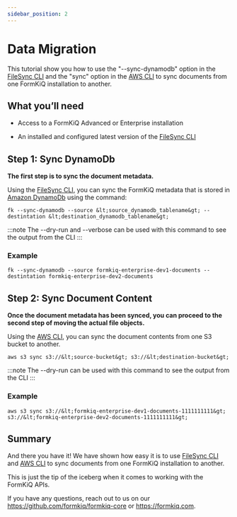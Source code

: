 ```yaml
---
sidebar_position: 2
---
```


# Data Migration

This tutorial show you how to use the "--sync-dynamodb" option in the [FileSync CLI](/docs/add-on-modules/modules/filesync-cli) and the "sync" option in the [AWS CLI](https://aws.amazon.com/cli/) to sync documents from one FormKiQ installation to another.

## What you’ll need

* Access to a FormKiQ Advanced or Enterprise installation

* An installed and configured latest version of the [FileSync CLI](/docs/add-on-modules/modules/filesync-cli)

## Step 1: Sync DynamoDb

**The first step is to sync the document metadata.**

Using the [FileSync CLI](/docs/add-on-modules/modules/filesync-cli), you can sync the FormKiQ metadata that is stored in [Amazon DynamoDb](https://aws.amazon.com/dynamodb) using the command:

```
fk --sync-dynamodb --source &lt;source_dynamodb_tablename&gt; --destintation &lt;destination_dynamodb_tablename&gt;
```

:::note
The --dry-run and --verbose can be used with this command to see the output from the CLI
:::

### Example

```
fk --sync-dynamodb --source formkiq-enterprise-dev1-documents --destintation formkiq-enterprise-dev2-documents
```

## Step 2: Sync Document Content

**Once the document metadata has been synced, you can proceed to the second step of moving the actual file objects.**

Using the [AWS CLI](https://aws.amazon.com/cli/), you can sync the document contents from one S3 bucket to another.

```
aws s3 sync s3://&lt;source-bucket&gt; s3://&lt;destination-bucket&gt;
```

:::note
The --dry-run can be used with this command to see the output from the CLI
:::

### Example

```
aws s3 sync s3://&lt;formkiq-enterprise-dev1-documents-1111111111&gt; s3://&lt;formkiq-enterprise-dev2-documents-1111111111&gt;
```

## Summary

And there you have it! We have shown how easy it is to use [FileSync CLI](/docs/add-on-modules/modules/filesync-cli) and [AWS CLI](https://aws.amazon.com/cli/) to sync documents from one FormKiQ installation to another.

This is just the tip of the iceberg when it comes to working with the FormKiQ APIs.

If you have any questions, reach out to us on our https://github.com/formkiq/formkiq-core or https://formkiq.com.
